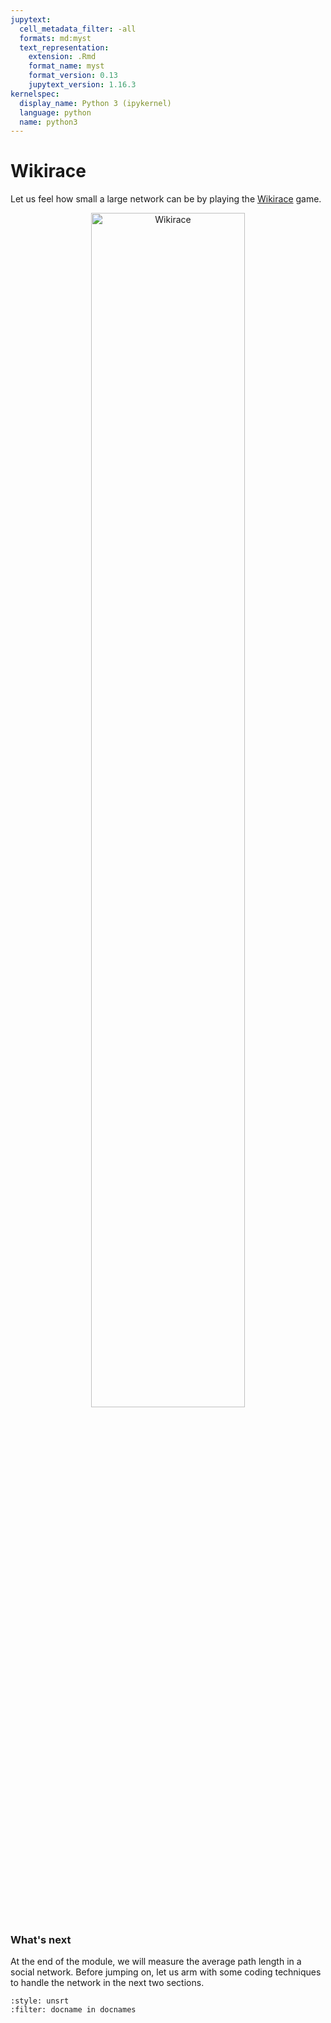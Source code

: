 ```yaml
---
jupytext:
  cell_metadata_filter: -all
  formats: md:myst
  text_representation:
    extension: .Rmd
    format_name: myst
    format_version: 0.13
    jupytext_version: 1.16.3
kernelspec:
  display_name: Python 3 (ipykernel)
  language: python
  name: python3
---
```


# Wikirace

Let us feel how small a large network can be by playing the [Wikirace](https://wiki-race.com) game.

<div align="center">
  <img src="https://cdn.sparkfun.com/assets/home_page_posts/3/8/8/0/Wikirace.jpeg" alt="Wikirace" width="70%">
</div>



### What's next

At the end of the module, we will measure the average path length in a social network.
Before jumping on, let us arm with some coding techniques to handle the network in the next two sections.

```{bibliography}
:style: unsrt
:filter: docname in docnames
```